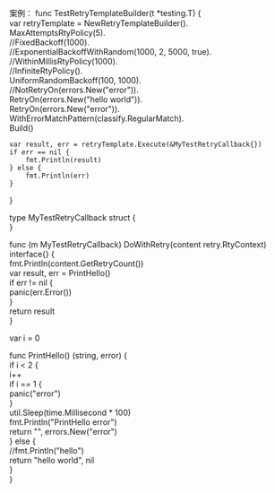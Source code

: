 
案例：
func TestRetryTemplateBuilder(t *testing.T) {  
	var retryTemplate = NewRetryTemplateBuilder().  
		MaxAttemptsRtyPolicy(5).  
		//FixedBackoff(1000).  
		//ExponentialBackoffWithRandom(1000, 2, 5000, true).  
		//WithinMillisRtyPolicy(1000).  
		//InfiniteRtyPolicy().  
		UniformRandomBackoff(100, 1000).  
		//NotRetryOn(errors.New("error")).  
		RetryOn(errors.New("hello world")).  
		RetryOn(errors.New("error")).  
		WithErrorMatchPattern(classify.RegularMatch).  
		Build()  

	var result, err = retryTemplate.Execute(&MyTestRetryCallback{})
	if err == nil {
		fmt.Println(result)
	} else {
		fmt.Println(err)
	}

}

type MyTestRetryCallback struct {  
}

func (m MyTestRetryCallback) DoWithRetry(content retry.RtyContext) interface{} {  
	fmt.Println(content.GetRetryCount())  
	var result, err = PrintHello()  
	if err != nil {  
		panic(err.Error())  
	}  
	return result  
}

var i = 0

func PrintHello() (string, error) {  
	if i < 2 {  
		i++  
		if i == 1 {  
			panic("error")  
		}  
		util.Sleep(time.Millisecond * 100)  
		fmt.Println("PrintHello error")  
		return "", errors.New("error")  
	} else {  
		//fmt.Println("hello")  
		return "hello world", nil  
	}  
}   
